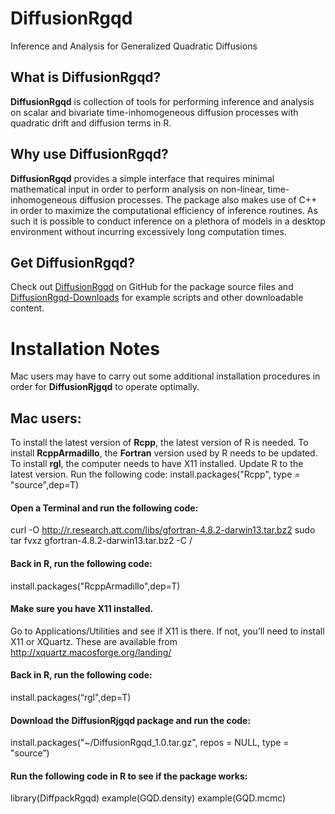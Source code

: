 
# DiffusionRgqd
Inference and Analysis for Generalized Quadratic Diffusions

## What is DiffusionRgqd?
__DiffusionRgqd__ is collection of tools for performing inference and analysis on scalar and bivariate time-inhomogeneous diffusion processes with quadratic drift and diffusion terms in R.

## Why use DiffusionRgqd?
__DiffusionRgqd__ provides a simple interface that requires minimal mathematical input in order to perform analysis on non-linear, time-inhomogeneous diffusion processes. The package also makes use of C++ in order to maximize the computational efficiency of inference routines. As such it is possible to conduct inference on a plethora of models in a desktop environment without incurring excessively long computation times.

## Get DiffusionRgqd?
Check out [DiffusionRgqd](https://github.com/eta21/DiffusionRgqd) on GitHub for the package source files and [DiffusionRgqd-Downloads](https://github.com/eta21/DiffusionRgqd-Downloads) for example scripts and other downloadable content.


# Installation Notes
Mac users may have to carry out some additional installation procedures in order for __DiffusionRjgqd__ to operate optimally. 

## Mac users:
To install the latest version of __Rcpp__, the latest version of R is needed.
To install __RcppArmadillo__, the __Fortran__ version used by R needs to be updated.
To install __rgl__, the computer needs to have X11 installed.
Update R to the latest version.
Run the following code:
install.packages("Rcpp", type = "source",dep=T) 

#### Open a Terminal and run the following code:

curl -O http://r.research.att.com/libs/gfortran-4.8.2-darwin13.tar.bz2 
sudo tar fvxz gfortran-4.8.2-darwin13.tar.bz2 -C / 

#### Back in R, run the following code:
install.packages("RcppArmadillo",dep=T) 

#### Make sure you have X11 installed. 
Go to Applications/Utilities and see if X11 is there. If not, you’ll need to install X11 or XQuartz. These are available from http://xquartz.macosforge.org/landing/

#### Back in R, run the following code:
install.packages(“rgl",dep=T) 

#### Download the DiffusionRjgqd package and run the code:
install.packages("~/DiffusionRgqd_1.0.tar.gz", repos = NULL, type = "source”)

#### Run the following code in R to see if the package works:
library(DiffpackRgqd) 
example(GQD.density)
example(GQD.mcmc)
